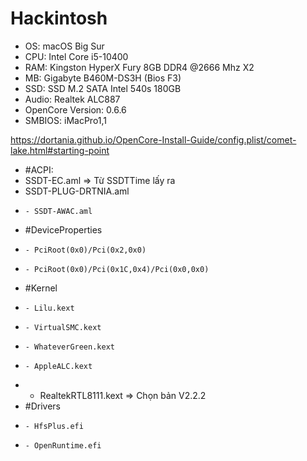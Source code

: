 # Hackintosh

- OS: macOS Big Sur
- CPU: Intel Core i5-10400
- RAM: Kingston HyperX Fury 8GB DDR4 @2666 Mhz X2
- MB: Gigabyte B460M-DS3H (Bios F3)
- SSD:  SSD M.2 SATA Intel 540s 180GB
- Audio: Realtek ALC887
- OpenCore Version: 0.6.6
- SMBIOS: iMacPro1,1


https://dortania.github.io/OpenCore-Install-Guide/config.plist/comet-lake.html#starting-point

- #ACPI:
- SSDT-EC.aml => Từ SSDTTime lấy ra
- SSDT-PLUG-DRTNIA.aml
-     - SSDT-AWAC.aml
- #DeviceProperties
-     - PciRoot(0x0)/Pci(0x2,0x0)
-     - PciRoot(0x0)/Pci(0x1C,0x4)/Pci(0x0,0x0)
- #Kernel
-     - Lilu.kext
-     - VirtualSMC.kext
-     - WhateverGreen.kext
-     - AppleALC.kext
-    - RealtekRTL8111.kext => Chọn bản V2.2.2
- #Drivers
-     - HfsPlus.efi
-     - OpenRuntime.efi
